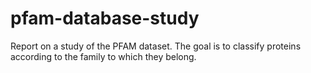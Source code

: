# pfam-database-study
Report on a study of the PFAM dataset. The goal is to classify proteins according to the family to which they belong. 
